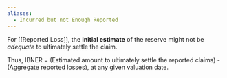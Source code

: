 ```yaml
---
aliases:
  - Incurred but not Enough Reported
---
```

For [[Reported Loss]], the **initial estimate** of the reserve might not be *adequate* to ultimately settle the claim.

Thus, IBNER =  (Estimated amount to ultimately settle the reported claims) - (Aggregate reported losses), at any given valuation date.